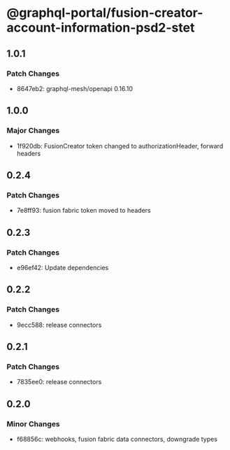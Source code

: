 # @graphql-portal/fusion-creator-account-information-psd2-stet

## 1.0.1

### Patch Changes

- 8647eb2: graphql-mesh/openapi 0.16.10

## 1.0.0

### Major Changes

- 1f920db: FusionCreator token changed to authorizationHeader, forward headers

## 0.2.4

### Patch Changes

- 7e8ff93: fusion fabric token moved to headers

## 0.2.3

### Patch Changes

- e96ef42: Update dependencies

## 0.2.2

### Patch Changes

- 9ecc588: release connectors

## 0.2.1

### Patch Changes

- 7835ee0: release connectors

## 0.2.0

### Minor Changes

- f68856c: webhooks, fusion fabric data connectors, downgrade types
